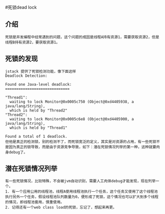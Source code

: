 #死锁dead lock
## 介绍
    死锁是并发编程中经常遇到的问题，这个问题的成因是线程A持有资源1，需要获取资源2，但是线程B持有资源2，要获取资源1。
## 死锁的发现
    jstack 提供了死锁检测功能，像下面这样
    Deadlock Detection:
    
    Found one Java-level deadlock:
    =============================
    
    "Thread1":
      waiting to lock Monitor@0x0005c750 (Object@0xd4405938, a java/lang/String),
      which is held by "Thread2"
    "Thread2":
      waiting to lock Monitor@0x0005c6e8 (Object@0xd4405900, a java/lang/String),
      which is held by "Thread1"
    
    Found a total of 1 deadlock.
    但他是真正的检测锁，别的检测不了，而死锁宽泛的定义，其实是对资源的占用，有一些死锁不是因为真正的锁导致，而是由于资源竞争导致，如下：潜在死锁情况列举的第一种，这种就要肉身debug了。
## 潜在死锁情况列举
    有一些死锁情况，比较特殊，不会被jvm自动识别，需要人工肉体debug才能发现，现在列举一个。
    1. 有一个应用公用的线程池，线程A使用线程池执行一个任务，这个任务又使用了这个线程池执行另外一个任务，假设线程池队列数量为0，便形成了死锁，这个情况也可以扩大到多个线程的情况，即线程池套用，慎重使用。
    2. 记得还有一个web class load的死锁，忘记了，想起来再更。